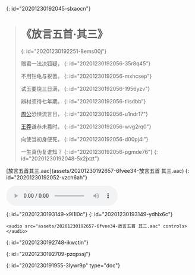 {: id="20201230192045-slxaocn"}

> # 《放言五首·其三》
> {: id="20201230192251-8ems00j"}
>
> 赠君一法决狐疑，
> {: id="20201230192056-35r8q45"}
>
> 不用钻龟与祝蓍。
> {: id="20201230192056-mxhcsep"}
>
> 试玉要烧三日满，
> {: id="20201230192056-1956yzv"}
>
> 辨材须待七年期。
> {: id="20201230192056-tlisdbb"}
>
> [周公](https://baike.baidu.com/item/%E5%91%A8%E5%85%AC)恐惧流言日，
> {: id="20201230192056-u1ndr17"}
>
> [王莽](https://baike.baidu.com/item/%E7%8E%8B%E8%8E%BD)谦恭未篡时。
> {: id="20201230192056-wvg2rq0"}
>
> 向使当初身便死，
> {: id="20201230192056-d00pj4i"}
>
> 一生真伪复谁知？
> {: id="20201230192056-pgmde76"}
{: id="20201230192048-5x2jxzt"}

[放言五首其三.aac](assets/20201230192657-6fvee34-放言五首 其三.aac)
{: id="20201230192052-vzch6ah"}

<audio src="assets/20201230192657-6fvee34-放言五首 其三.aac" controls=""><span data-type="html-inline" class="vditor-ir__node"><span class="vditor-ir__marker"><audio src="assets/20201230192657-6fvee34-放言五首 其三.aac" controls=""></span></span><span data-type="html-inline" class="vditor-ir__node"><span data-type="html-inline" class="vditor-ir__node"><span class="vditor-ir__marker"><span data-type="html-inline" class="vditor-ir__node"></span></span><span class="vditor-ir__marker"><span data-type="html-inline" class="vditor-ir__node"><span class="vditor-ir__marker"><span class="vditor-ir__marker"></span></span><audio src="assets/20201230192657-6fvee34-放言五首 其三.aac" controls=""><span data-type="html-inline" class="vditor-ir__node"><span class="vditor-ir__marker"><audio src="assets/20201230192657-6fvee34-放言五首 其三.aac" controls></span></span></audio></span><span data-type="html-inline" class="vditor-ir__node"><span class="vditor-ir__marker"></span></span></span></span><span data-type="html-inline" class="vditor-ir__node"><span class="vditor-ir__marker"></span></span></span>
</audio>

</audio>
{: id="20201230193149-x9l1l0c"}

</audio>
{: id="20201230193149-ydhlx6c"}

```
<audio src="assets/20201230192657-6fvee34-放言五首 其三.aac" controls>
</audio>
```
{: id="20201230192748-ikwctin"}

{: id="20201230192709-pzqpssj"}


{: id="20201230191955-3lywr9p" type="doc"}
